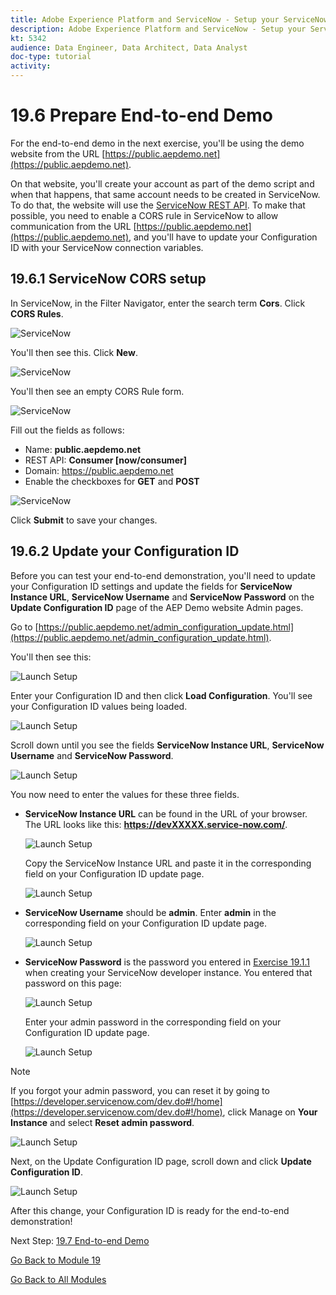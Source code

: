 ```yaml
---
title: Adobe Experience Platform and ServiceNow - Setup your ServiceNow Flow
description: Adobe Experience Platform and ServiceNow - Setup your ServiceNow Flow
kt: 5342
audience: Data Engineer, Data Architect, Data Analyst
doc-type: tutorial
activity: 
---
```


# 19.6 Prepare End-to-end Demo

For the end-to-end demo in the next exercise, you'll be using the demo website from the URL [https://public.aepdemo.net](https://public.aepdemo.net).

On that website, you'll create your account as part of the demo script and when that happens, that same account needs to be created in ServiceNow. To do that, the website will use the [ServiceNow REST API](https://docs.servicenow.com/bundle/paris-application-development/page/integrate/inbound-rest/concept/consumer-api.html#consumer-api). To make that possible, you need to enable a CORS rule in ServiceNow to allow communication from the URL [https://public.aepdemo.net](https://public.aepdemo.net), and you'll have to update your Configuration ID with your ServiceNow connection variables.

## 19.6.1 ServiceNow CORS setup 

In ServiceNow, in the Filter Navigator, enter the search term **Cors**. Click **CORS Rules**. 

![ServiceNow](./images/cors1.png)

You'll then see this. Click **New**.

![ServiceNow](./images/cors2.png)

You'll then see an empty CORS Rule form. 

![ServiceNow](./images/cors3.png)

Fill out the fields as follows:

- Name: **public.aepdemo.net**
- REST API: **Consumer [now/consumer]**
- Domain: https://public.aepdemo.net
- Enable the checkboxes for **GET** and **POST**

![ServiceNow](./images/cors4.png)

Click **Submit** to save your changes.

## 19.6.2 Update your Configuration ID

Before you can test your end-to-end demonstration, you'll need to update your Configuration ID settings and update the fields for **ServiceNow Instance URL**, **ServiceNow Username** and **ServiceNow Password** on the **Update Configuration ID** page of the AEP Demo website Admin pages.

Go to [https://public.aepdemo.net/admin_configuration_update.html](https://public.aepdemo.net/admin_configuration_update.html).

You'll then see this:

![Launch Setup](./images/cfgid1.png)

Enter your Configuration ID and then click **Load Configuration**. You'll see your Configuration ID values being loaded.

![Launch Setup](./images/cfgid2.png)

Scroll down until you see the fields **ServiceNow Instance URL**, **ServiceNow Username** and **ServiceNow Password**.

![Launch Setup](./images/cfgid2a.png)

You now need to enter the values for these three fields.

- **ServiceNow Instance URL** can be found in the URL of your browser. The URL looks like this: **https://devXXXXX.service-now.com/**.

  ![Launch Setup](./images/cfgid3.png)

  Copy the ServiceNow Instance URL and paste it in the corresponding field on your Configuration ID update page.

  ![Launch Setup](./images/cfgid4.png)

- **ServiceNow Username** should be **admin**. Enter **admin** in the corresponding field on your Configuration ID update page.

  ![Launch Setup](./images/cfgid5.png)

- **ServiceNow Password** is the password you entered in [Exercise 19.1.1](./ex1.md) when creating your ServiceNow developer instance. You entered that password on this page:

  ![Launch Setup](./images/snow16.png)
  
  Enter your admin password in the corresponding field on your Configuration ID update page.
  
  ![Launch Setup](./images/cfgid6.png)
  
>[!NOTE]
>
>If you forgot your admin password, you can reset it by going to [https://developer.servicenow.com/dev.do#!/home](https://developer.servicenow.com/dev.do#!/home), click Manage on **Your Instance** and select **Reset admin password**.

  ![Launch Setup](./images/resetpw.png)

Next, on the Update Configuration ID page, scroll down and click **Update Configuration ID**.

![Launch Setup](./images/cfgid7.png)

After this change, your Configuration ID is ready for the end-to-end demonstration!

Next Step: [19.7 End-to-end Demo](./ex7.md)

[Go Back to Module 19](./call-center-servicenow.md)

[Go Back to All Modules](./../../overview.md)

